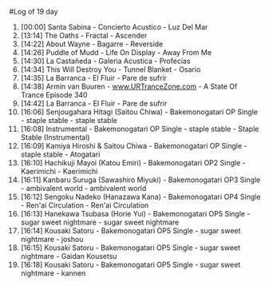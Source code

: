 #Log of 19 day

1. [00:00] Santa Sabina - Concierto Acustico - Luz Del Mar
1. [13:14] The Oaths - Fractal - Ascender
1. [14:22] About Wayne - Bagarre - Reverside
1. [14:26] Puddle of Mudd - Life On Display - Away From Me
1. [14:30] La Castañeda - Galeria Acustica - Profecias
1. [14:34] This Will Destroy You - Tunnel Blanket - Osario
1. [14:35] La Barranca - El Fluir - Pare de sufrir
1. [14:38] Armin van Buuren - www.URTranceZone.com - A State Of Trance Episode 340
1. [14:42] La Barranca - El Fluir - Pare de sufrir
1. [16:06] Senjougahara Hitagi (Saitou Chiwa) - Bakemonogatari OP Single - staple stable - staple stable
1. [16:08] Instrumental - Bakemonogatari OP Single - staple stable - Staple Stable (Instrumental)
1. [16:09] Kamiya Hiroshi & Saitou Chiwa - Bakemonogatari OP Single - staple stable - Atogatari
1. [16:10] Hachikuji Mayoi (Katou Emiri) - Bakemonogatari OP2 Single - Kaerimichi - Kaerimichi
1. [16:11] Kanbaru Suruga (Sawashiro Miyuki) - Bakemonogatari OP3 Single - ambivalent world - ambivalent world
1. [16:12] Sengoku Nadeko (Hanazawa Kana) - Bakemonogatari OP4 Single - Ren'ai Circulation - Ren'ai Circulation
1. [16:13] Hanekawa Tsubasa (Horie Yui) - Bakemonogatari OP5 Single - sugar sweet nightmare - sugar sweet nightmare
1. [16:14] Kousaki Satoru - Bakemonogatari OP5 Single - sugar sweet nightmare - joshou
1. [16:15] Kousaki Satoru - Bakemonogatari OP5 Single - sugar sweet nightmare - Gaidan Kousetsu
1. [16:18] Kousaki Satoru - Bakemonogatari OP5 Single - sugar sweet nightmare - kannen
